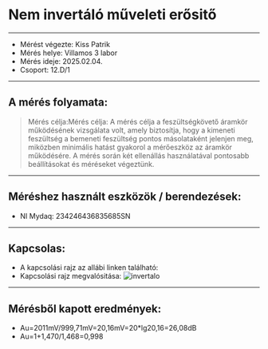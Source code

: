 # Nem invertáló műveleti erősitő
---  
- Mérést végezte: Kiss Patrik
- Mérés helye: Villamos 3 labor
- Mérés ideje: 2025.02.04.
- Csoport: 12.D/1


---   

## A mérés folyamata:
>Mérés célja:Mérés célja: A mérés célja a feszültségkövető áramkör működésének vizsgálata volt, amely biztosítja, hogy a kimeneti feszültség a bemeneti feszültség pontos másolataként jelenjen meg, miközben minimális hatást gyakorol a mérőeszköz az áramkör működésére. A mérés során két ellenállás használatával pontosabb beállításokat és méréseket végeztünk.


---


## Méréshez használt eszközök / berendezések:
- NI Mydaq: 234246436835685SN


---


## Kapcsolas:
- A kapcsolási rajz az allábi linken található: 
- Kapcsolási rajz megvalósitása: ![invertalo](https://github.com/user-attachments/assets/14d6de94-04d7-43ce-a639-977e3d56be11)


---

## Mérésből kapott eredmények:
- Au=2011mV/999,71mV=20,16mV=20*lg20,16=26,08dB
- Au=1+1,470/1,468=0,998
